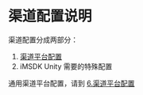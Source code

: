 # 渠道配置说明


渠道配置分成两部分：

1. [渠道平台配置](../../Channel/README.md)
2. iMSDK Unity 需要的特殊配置

通用渠道平台配置，请到 [6.渠道平台配置](../Channel/README.md)

